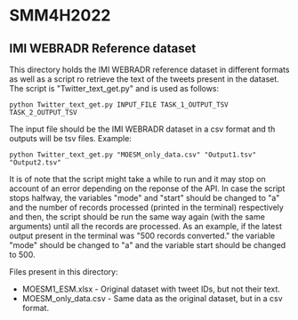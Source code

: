 # SMM4H2022

## IMI WEBRADR Reference dataset

This directory holds the IMI WEBRADR reference dataset in different formats as well as a script ro retrieve the text of the tweets present in the dataset. The script is "Twitter_text_get.py" and is used as follows:

```
python Twitter_text_get.py INPUT_FILE TASK_1_OUTPUT_TSV TASK_2_OUTPUT_TSV
```

The input file should be the IMI WEBRADR dataset in a csv format  and th outputs will be tsv files. Example:

```
python Twitter_text_get.py "MOESM_only_data.csv" "Output1.tsv" "Output2.tsv"
```

It is of note that the script might take a while to run and it may stop on account of an error depending on the reponse of the API. In case the script stops halfway, the variables "mode" and "start" should be changed to "a" and the number of records processed (printed in the terminal) respectively and then, the script should be run the same way again (with the same arguments) until all the records are processed.
As an example, if the latest output present in the terminal was "500 records converted." the variable "mode" should be changed to "a" and the variable start should be changed to 500.

Files present in this directory:

- MOESM1_ESM.xlsx - Original dataset with tweet IDs, but not their text.
- MOESM_only_data.csv - Same data as the original dataset, but in a csv format.

